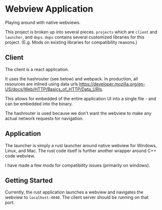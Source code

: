 # Webview Application

Playing around with native webviews.

This project is broken up into several pieces. `projects` which are `client` and `launcher`, and `deps`. `deps` contains several customized libraries for this project. (E.g. Mods on existing libraries for compatibility reasons.)

## Client

The client is a react application.

It uses the hashrouter (see below) and webpack. In production, all resources are inlined using data urls https://developer.mozilla.org/en-US/docs/Web/HTTP/Basics_of_HTTP/Data_URIs.

This allows for embedded of the entire application UI into a single file - and can be embedded into the binary.

The hashrouter is used because we don't want the webview to make any actual network requests for navigation.

## Application

The launcher is simply a rust launcher around native webview for Windows, Linux, and Mac. The rust code itself is further another wrapper around C++ code webview.

I have made a few mods for compatibility issues (primarily on windows).

## Getting Started

Currently, the rust application launches a webview and navigates the webview to `localhost:4040`. The client server should be running on that port.
